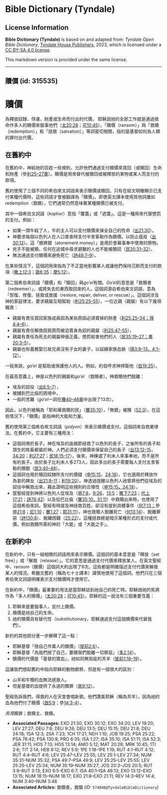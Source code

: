 # Bible Dictionary (Tyndale)

## License Information

**Bible Dictionary (Tyndale)** is based on and adapted from: _Tyndale Open Bible Dictionary_, [Tyndale House Publishers](https://tyndaleopenresources.com/), 2023, which is licensed under a [CC BY-SA 4.0 license](https://creativecommons.org/licenses/by-sa/4.0/legalcode.en).

This markdown version is provided under the same license.



--------------------------------

## 贖價 (id: 315535)

贖價
==

為釋放奴隸、俘虜、財產或生命而付出的代價。 耶穌說祂的全部工作就是通過捨命作多人的贖價來服事他們（[太20:28](https://ref.ly/Matt20:28)；[可10:45](https://ref.ly/Mark10:45)）。「贖價（ransom）」與「救贖（redemption）」和「拯救（salvation）」等詞密切相關，指的是基督如何為人類的罪付出代價。

在舊約中
----

在舊約中，神給祂的百姓一些規則，允許他們通過支付贖價來買回（或贖回）生命和財產（參[利25–27章](https://ref.ly/Lev25:1-Lev27:34)）。贖價是用來替代被贖回或被釋放的某物或某人而支付的款項。

舊約使用了三個不同的希伯來文詞語來表示贖價或贖回。只有在經文明確顯示已支付某種代價時，這些詞語才會被翻譯為「贖價」。即使英文譯本使用其他詞彙如redemption（救贖），它們通常仍然意味著某種贖價已被支付。

其中一個希伯文詞語（*kopher*）意指「覆蓋」或「遮蓋」。這是一種用來代替懲罰的支付。例如：

* 如果一頭牛殺了人，牛的主人可以支付贖價來保全自己的性命（[出21:30](https://ref.ly/Exod21:30)）。
* 神要求每個以色列人在人口普查時支付半舍客勒作為贖價，以防止瘟疫（[出30:12](https://ref.ly/Exod30:12)）。這「贖罪銀（atonement money）」是用於會幕事奉中使用的祭物。
* 兇手不能被贖，任何在逃城中尋求避難的人也不能被贖回（[民35:31–32](https://ref.ly/Num35:31-Num35:32)）。
* 無法通過支付贖價來避免死亡（[詩49:7–9](https://ref.ly/Ps49:7-Ps49:9)）。

在某些情況下，這個詞用來指為了不正當地影響某人或讓他們保持沉默而支付的款項（[撒上12:3](https://ref.ly/1Sam12:3)；[箴6:35](https://ref.ly/Prov6:35)；[摩5:12](https://ref.ly/Amos5:12)）。

第二個希伯來詞語「贖價」和「贖回」與*go’el*有關。*Go’el*的意思是「救贖者（redeemer）」，或將失去的東西取回來的人。這個詞源自希伯來文詞語，意為「恢復、修復、拯救或救援（restore, repair, deliver, or rescue）」。這個詞涉及神的家庭律法，要求親屬互相幫助（[利25:25–55](https://ref.ly/Lev25:25-Lev25:55)）。一位近親（親屬）有以下幾項職責：

* 親屬有責任買回家族成員因為某些原因必須賣掉的財產（[利25:25–34；](https://ref.ly/Lev25:25-Lev25:34)[得4:4–6](https://ref.ly/Ruth4:4-Ruth4:6)）。
* 親屬有責任解救因貧困而被迫賣身為奴的親屬（[利25:47–55](https://ref.ly/Lev25:47-Lev25:55)）。
* 親屬有責任為死去的親屬伸張正義，懲罰殺害他們的人（[民35:19–27；](https://ref.ly/Num35:19-Num35:27)[書20:3–5](https://ref.ly/Josh20:3-Josh20:5)）。
* 親屬也有義務娶已故兄弟沒有子女的妻子，以延續家族血脈（[得3:9–13，](https://ref.ly/Ruth3:9-Ruth3:13)[4:1–12](https://ref.ly/Ruth4:1-Ruth4:12)）。

一般來說，*go‘el* 是幫助或保護他人的人。例如，約伯呼求神捍衛他（[伯19:25](https://ref.ly/Job19:25)）。

在最高意義上，神是以色列的親屬和*go’el* （救贖者）。神救贖他們脫離：

* 埃及的奴役（[出6:5–7](https://ref.ly/Exod6:5-Exod6:7)），
* 被擄到巴比倫的困境中，
* 一般的苦難（*go’el*一詞在[賽40–46章](https://ref.ly/Isa40:1-Isa46:13)中出現了13次）。

因此，以色列被稱為「耶和華救贖的民」（[賽35:10](https://ref.ly/Isa35:10)），「無銀」被贖（[52:3](https://ref.ly/Isa52:3)）。在這些情況下，「贖價」是指神的大能和力量。

舊約使用第三個希伯來文詞語（*pidyon*）來表示贖價或支付。這個詞來自商業律法。在舊約中，它主要有三種用法：

* 這個詞用於長子。神在埃及的逾越節拯救了以色列的長子，之後所有的長子和頭生的牲畜都屬於神。人們必須支付贖價來保留自己的長子（[出13:12–15](https://ref.ly/Exod13:12-Exod13:15)，[34:20](https://ref.ly/Exod34:20)；[利27:27](https://ref.ly/Lev27:27)；[民18:15–17](https://ref.ly/Num18:15-Num18:17)）。後來，神揀選了利未人來事奉祂，而不是所有的長子。由於長子比利未人多273人，因此多出的長子需要每人支付五舍客勒的贖銀（[民3:40–48](https://ref.ly/Num3:40-Num3:46)）。
* 這個詞也用於贖回奴隸所支付的價錢（[申15:15](https://ref.ly/Deut15:15)，[24:18](https://ref.ly/Deut24:18)）。它也適用於釋放作為妾的婢女（[出21:8–11](https://ref.ly/Exod21:8-Exod21:11)；[利19:20](https://ref.ly/Lev19:20)）。神透過提醒以色列人祂曾將他們從埃及的奴役中解救出來，藉此證明這些規則的合理性（[申15:15，](https://ref.ly/Deut15:15)[24:18](https://ref.ly/Deut24:18)）。
* 當聖經提到神將以色列人從埃及（[申7:8](https://ref.ly/Deut7:8)，[9:26](https://ref.ly/Deut9:26)，[13:5](https://ref.ly/Deut13:5)；[撒下7:23](https://ref.ly/2Sam7:23)；[代上17:21](https://ref.ly/1Chr17:21)；[詩78:42](https://ref.ly/Ps78:42)）以及從巴比倫（[賽35:10，](https://ref.ly/Isa35:10)[51:11](https://ref.ly/Isa51:11)）中救贖出來時，也使用了這個希伯來詞。聖經有時提及神拯救百姓，卻沒有提到具體事件（[何7:13；](https://ref.ly/Hos7:13)參[申21:8](https://ref.ly/Deut21:8)；[尼1:10](https://ref.ly/Neh1:10)；[賽1:27](https://ref.ly/Isa1:27)；[耶31:11](https://ref.ly/Jer31:11)）。神也救贖人脫離死亡（[何13:14](https://ref.ly/Hos13:14)）、脫離罪惡（[詩130:8](https://ref.ly/Ps130:8)）、脫離困難（[25:22](https://ref.ly/Ps25:22)）。這種拯救總是暗示某種形式的支付或代價，例如救贖所需的神的「大能」或「大能之手」。

在新約中
----

在新約中，只有一組相關的詞語用來表示贖價。這個詞的基本意思是「釋放（set free）」或「解救（release）」。它的意思是通過支付代價來釋放某人。在英文聖經中，ransom（贖價）這個詞大約出現了8次。這些都是明確描述支付代價來解救某人的情況。希臘文舊約（稱為七十士譯本）謹慎地使用了這個詞。他們只在三個希伯來文詞語明確表示支付贖價時才使用它。

在新約中，「贖價」最重要的用法是當耶穌談到祂自己的死亡時。耶穌說祂的死將作為「多人的贖價」（[太20:28](https://ref.ly/Matt20:28)；[可10:45](https://ref.ly/Mark10:45)）。耶穌的這一說法有三個重要含義：

1. 耶穌來是要服事人，並付上贖價。
2. 贖價是祂自己的生命。
3. 祂的贖價具有替代性（substitutionary，耶穌通過支付這個贖價來代替我們）。

新約的其他部分進一步解釋了這一點：

* 耶穌基督「捨自己作萬人的贖價」（[提前2:6](https://ref.ly/1Tim2:6)）。
* 耶穌基督「為我們捨了自己，要贖我們脫離一切罪惡」（[多2:14](https://ref.ly/Titus2:14)）。
* 贖價的代價是「基督的寶血」，祂如同無瑕疵的羔羊（[彼前1:18–19](https://ref.ly/1Pet1:18-1Pet1:19)）。

這讓我們想起舊約中指向耶穌的動物獻祭，但是有一個很大的區別：

* 山羊和牛犢的血無法拯救人。
* 但是基督的血提供了永遠的贖罪（[來9:12](https://ref.ly/Heb9:12)）。

聖經告訴我們，得救的人在天堂會唱新歌。他們讚美耶穌（稱為羔羊），因為祂的血為他們付了贖價（[啟5:9](https://ref.ly/Rev5:9)；參[14:3–4](https://ref.ly/Rev14:3-Rev14:4)）。

*另見*贖罪；救贖主、救贖。

* **Associated Passages:** EXO 21:30; EXO 30:12; EXO 34:20; LEV 19:20; LEV 27:27; DEU 7:8; DEU 9:26; DEU 13:5; DEU 15:15; DEU 21:8; DEU 24:18; 1SA 12:3; 2SA 7:23; 1CH 17:21; NEH 1:10; JOB 19:25; PSA 25:22; PSA 78:42; PSA 130:8; PRO 6:35; ISA 1:27; ISA 35:10; ISA 51:11; ISA 52:3; JER 31:11; HOS 7:13; HOS 13:14; AMO 5:12; MAT 20:28; MRK 10:45; 1TI 2:6; TIT 2:14; HEB 9:12; REV 5:9; 1PE 1:18–1PE 1:19; RUT 4:1–RUT 4:12; RUT 4:4–RUT 4:6; LEV 25:47–LEV 25:55; LEV 25:1–LEV 27:34; NUM 35:31–NUM 35:32; PSA 49:7–PSA 49:9; LEV 25:25–LEV 25:55; LEV 25:25–LEV 25:34; NUM 35:19–NUM 35:27; JOS 20:3–JOS 20:5; RUT 3:9–RUT 3:13; EXO 6:5–EXO 6:7; ISA 40:1–ISA 46:13; EXO 13:12–EXO 13:15; NUM 18:15–NUM 18:17; EXO 21:8–EXO 21:11; REV 14:3–REV 14:4; NUM 3:40–NUM 3:48
* **Associated Articles:** 救贖者，救贖 (ID: `574046@TyndaleBibleDictionary`)

